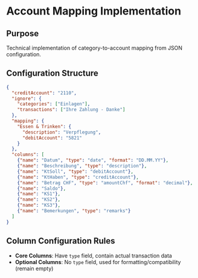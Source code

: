 # Account Mapping Implementation

## Purpose

Technical implementation of category-to-account mapping from JSON configuration.

## Configuration Structure

```json
{
  "creditAccount": "2110",
  "ignore": {
    "categories": ["Einlagen"],
    "transactions": ["Ihre Zahlung - Danke"]
  },
  "mapping": {
    "Essen & Trinken": {
      "description": "Verpflegung",
      "debitAccount": "5821"
    }
  },
  "columns": [
    {"name": "Datum", "type": "date", "format": "DD.MM.YY"},
    {"name": "Beschreibung", "type": "description"},
    {"name": "KtSoll", "type": "debitAccount"},
    {"name": "KtHaben", "type": "creditAccount"},
    {"name": "Betrag CHF", "type": "amountChf", "format": "decimal"},
    {"name": "Saldo"},
    {"name": "KS1"},
    {"name": "KS2"},
    {"name": "KS3"},
    {"name": "Bemerkungen", "type": "remarks"}
  ]
}
```

## Column Configuration Rules

- **Core Columns**: Have `type` field, contain actual transaction data
- **Optional Columns**: No `type` field, used for formatting/compatibility (remain empty)
